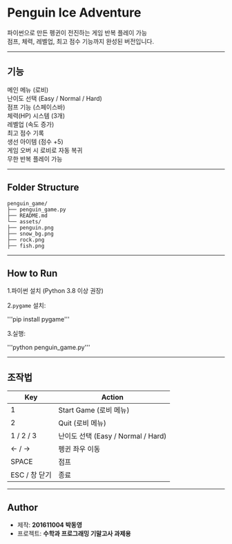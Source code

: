 # Penguin Ice Adventure

파이썬으로 만든 펭귄이 전진하는 게임
반복 플레이 가능  
점프, 체력, 레벨업, 최고 점수 기능까지 완성된 버전입니다.

---

## 기능

메인 메뉴 (로비)  
난이도 선택 (Easy / Normal / Hard)  
점프 기능 (스페이스바)  
체력(HP) 시스템 (3개)  
레벨업 (속도 증가)  
최고 점수 기록  
생선 아이템 (점수 +5)  
게임 오버 시 로비로 자동 복귀  
무한 반복 플레이 가능  

---

## Folder Structure
```
penguin_game/
├── penguin_game.py
├── README.md
└── assets/
├── penguin.png
├── snow_bg.png
├── rock.png
├── fish.png
```
---

## How to Run

1.파이썬 설치 (Python 3.8 이상 권장)

2.`pygame` 설치:

'''pip install pygame'''

3.실행:

'''python penguin_game.py'''

---

## 조작법

| Key    | Action                          |
|--------|---------------------------------|
| 1      | Start Game (로비 메뉴)          |
| 2      | Quit (로비 메뉴)                |
| 1 / 2 / 3 | 난이도 선택 (Easy / Normal / Hard) |
| ← / →  | 펭귄 좌우 이동                   |
| SPACE  | 점프                            |
| ESC / 창 닫기 | 종료                     |

---

## Author

- 제작: **201611004 박동영**  
- 프로젝트: **수학과 프로그래밍 기말고사 과제용**


